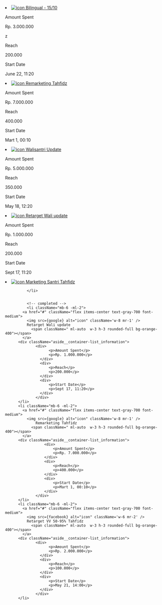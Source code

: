 <!-- active -->
<li className="mb-6 -ml-2">
                <a href="#" className="flex items-center text-gray-700 font-medium">
                  <img src={google} alt="icon" className='w-8 mr-1' />
                Bilingual - 15/10
                <span className=" ml-auto  w-3 h-3 rounded-full bg-green-400"></span> 
                </a>
                <div className="aside__container-list_information">
                            <div>
                                <p>Amount Spent</p>
                                <p>Rp. 3.000.000</p>z
                            </div>
                            <div>
                                <p>Reach</p>
                                <p>200.000</p>
                            </div>
                            <div>
                                <p>Start Date</p>
                                <p>June 22, 11:20</p>
                            </div>
                        </div>
              </li>
             <li className="mb-6 -ml-2">
                <a href="#" className="flex items-center text-gray-700 font-medium">
                  <img src={facebook} alt="icon" className='w-6 mr-2' />
                Remarketing Tahfidz
                <span className=" ml-auto  w-3 h-3 rounded-full bg-green-400"></span> 
                </a>
                <div className="aside__container-list_information">
                            <div>
                                <p>Amount Spent</p>
                                <p>Rp. 7.000.000</p>
                            </div>
                            <div>
                                <p>Reach</p>
                                <p>400.000</p>
                            </div>
                            <div>
                                <p>Start Date</p>
                                <p>Mart 1, 00:10</p>
                            </div>
                        </div>
              </li>
             <li className="mb-6 -ml-2">
                <a href="#" className="flex items-center text-gray-700 font-medium">
                  <img src={google} alt="icon" className='w-8 mr-1' />
                Walisantri Update
                <span className=" ml-auto  w-3 h-3 rounded-full bg-green-400"></span> 
                </a>
                <div className="aside__container-list_information">
                            <div>
                                <p>Amount Spent</p>
                                <p>Rp. 5.000.000</p>
                            </div>
                            <div>
                                <p>Reach</p>
                                <p>350.000</p>
                            </div>
                            <div>
                                <p>Start Date</p>
                                <p>May 18, 12:20</p>
                            </div>
                        </div>
              </li>
             <li className="mb-6 -ml-2">
                <a href="#" className="flex items-center text-gray-700 font-medium">
                  <img src={facebook} alt="icon" className='w-6 mr-2' />
                Retarget Wali update
                <span className=" ml-auto  w-3 h-3 rounded-full bg-green-400"></span> 
                </a>
                <div className="aside__container-list_information">
                            <div>
                                <p>Amount Spent</p>
                                <p>Rp. 1.000.000</p>
                            </div>
                            <div>
                                <p>Reach</p>
                                <p>200.000</p>
                            </div>
                            <div>
                                <p>Start Date</p>
                                <p>Sept 17, 11:20</p>
                            </div>
                        </div>
              </li>
             <li className="mb-6 -ml-2">
                <a href="#" className="flex items-center text-gray-700 font-medium">
                  <img src={tiktok} alt="icon" className='w-6 mr-2' />
                Marketing Santri Tahfidz
                <span className=" ml-auto  w-3 h-3 rounded-full bg-green-400"></span> 
                </a>
               
              </li>


              <!-- completed -->
              <li className="mb-6 -ml-2">
            <a href="#" className="flex items-center text-gray-700 font-medium">
              <img src={google} alt="icon" className='w-8 mr-1' />
              Retarget Wali update
                <span className=" ml-auto  w-3 h-3 rounded-full bg-orange-400"></span> 
            </a>
          <div className="aside__container-list_information">
                  <div>
                        <p>Amount Spent</p>
                        <p>Rp. 1.000.000</p>
                    </div>
                    <div>
                        <p>Reach</p>
                        <p>200.000</p>
                    </div>
                    <div>
                        <p>Start Date</p>
                        <p>Sept 17, 11:20</p>
                    </div>
                  </div>
          </li>
          <li className="mb-6 -ml-2">
            <a href="#" className="flex items-center text-gray-700 font-medium">
              <img src={google} alt="icon" className='w-8 mr-1' />
                  Remarketing Tahfidz
                <span className=" ml-auto  w-3 h-3 rounded-full bg-orange-400"></span> 
            </a>
          <div className="aside__container-list_information">
                      <div>
                          <p>Amount Spent</p>
                          <p>Rp. 7.000.000</p>
                      </div>
                      <div>
                          <p>Reach</p>
                          <p>400.000</p>
                      </div>
                      <div>
                          <p>Start Date</p>
                          <p>Mart 1, 00:10</p>
                      </div>
                  </div>
          </li>
          <li className="mb-6 -ml-2">
            <a href="#" className="flex items-center text-gray-700 font-medium">
              <img src={facebook} alt="icon" className='w-6 mr-2' />
              Retarget VV 50-95% Tahfidz
                <span className=" ml-auto  w-3 h-3 rounded-full bg-orange-400"></span> 
            </a>
          <div className="aside__container-list_information">
                  <div>
                        <p>Amount Spent</p>
                        <p>Rp. 2.000.000</p>
                    </div>
                    <div>
                        <p>Reach</p>
                        <p>100.000</p>
                    </div>
                    <div>
                        <p>Start Date</p>
                        <p>May 21, 14:00</p>
                    </div>
                  </div>
          </li>